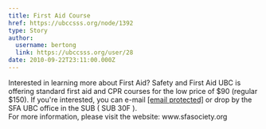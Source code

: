 ```yaml
---
title: First Aid Course 
href: https://ubccsss.org/node/1392
type: Story
author:
  username: bertong
  link: https://ubccsss.org/user/28
date: 2010-09-22T23:11:00.000Z
---
```


<div class="field field-name-body field-type-text-with-summary field-label-hidden"><div class="field-items"><div class="field-item even"><p>Interested in learning more about First Aid? Safety and First Aid UBC is offering standard first aid and CPR courses for the low price of $90 (regular $150). If you&apos;re interested, you can e-mail <a href="/cdn-cgi/l/email-protection" class="__cf_email__" data-cfemail="40302f392133262100272d21292c6e232f2d">[email&#xA0;protected]</a> or drop by the SFA UBC office in the SUB ( SUB 30F ).<br>
For more information, please visit the website: www.sfasociety.org</p>
</div></div></div>    <footer>
          </footer>